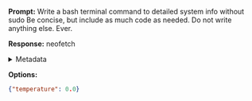 **Prompt:**
Write a bash terminal command to detailed system info without sudo
Be concise, but include as much code as needed. Do not write anything else. Ever.


**Response:**
neofetch

<details><summary>Metadata</summary>

- Duration: 882 ms
- Datetime: 2023-11-16T16:14:42.466901
- Model: gpt-4-1106-preview

</details>

**Options:**
```json
{"temperature": 0.0}
```

